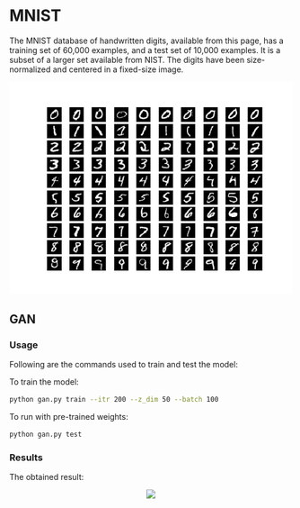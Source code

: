 # MNIST
The MNIST database of handwritten digits, available from this page, has a training set of 60,000 examples, and a test set of 10,000 examples. It is a subset of a larger set available from NIST. The digits have been size-normalized and centered in a fixed-size image.

<p align="center">
  <img src="/assets/mnist_data.png">
</p>

## GAN
### Usage
Following are the commands used to train and test the model:

To train the model:
```bash
python gan.py train --itr 200 --z_dim 50 --batch 100
```

To run with pre-trained weights:
```bash
python gan.py test 
```
### Results
The obtained result:
<p align="center">
  <img src="/assets/gan_mnist.gif">
</p>
